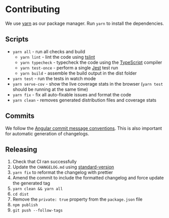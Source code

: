 # Contributing

We use [yarn](https://yarnpkg.org) as our package manager. Run `yarn` to install
the dependencies.

## Scripts

* `yarn all` - run all checks and build
  * `yarn lint` - lint the code using
    [tslint](https://palantir.github.io/tslint/)
  * `yarn typecheck` - typecheck the code using the
    [TypeScript](https://www.typescriptlang.org/) compiler
  * `yarn test-once` - perform a single [Jest](https://facebook.github.io/jest/)
    test run
  * `yarn build` - assemble the build output in the dist folder
* `yarn test` - run the tests in watch mode
* `yarn serve-cov` - show the live coverage stats in the browser
  (`yarn test` should be running at the same time)
* `yarn fix` - fix all auto-fixable issues and format the code
* `yarn clean` - removes generated distribution files and coverage stats

## Commits

We follow the
[Angular commit message conventions](https://github.com/angular/angular/blob/master/CONTRIBUTING.md).
This is also important for automatic generation of changelogs.

## Releasing

1.  Check that CI ran successfully
2.  Update the `CHANGELOG.md` using
    [standard-version](https://github.com/conventional-changelog/standard-version)
3.  `yarn fix` to reformat the changelog with prettier
4.  Amend the commit to include the formatted changelog and force update the generated tag
5.  `yarn clean && yarn all`
6.  `cd dist`
7.  Remove the `private: true` property from the `package.json` file
8.  `npm publish`
9.  `git push --follow-tags`
